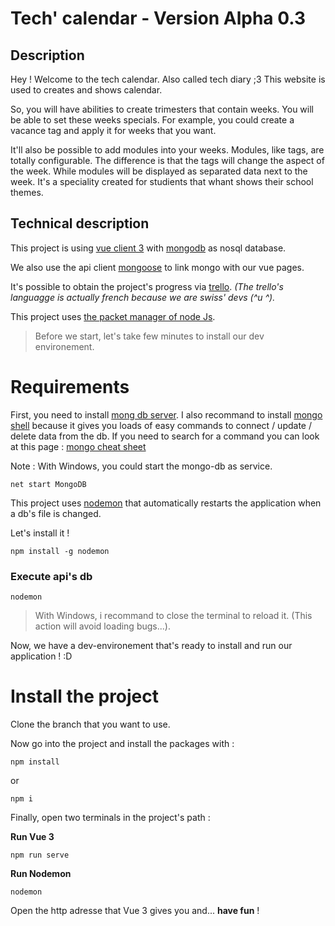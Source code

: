 # Tech' calendar - Version Alpha 0.3
## Description

Hey ! Welcome to the tech calendar. Also called tech diary ;3
This website is used to creates and shows calendar.

So, you will have abilities to create trimesters that contain weeks. You will be able to set these weeks specials. 
For example, you could create a vacance tag and apply it for weeks that you want.  

It'll also be possible to add modules into your weeks.
Modules, like tags, are totally configurable. The difference is that the tags will change the aspect of the week. While modules will be displayed as separated data next to the week. It's a speciality created for studients that whant shows their school themes. 

## Technical description
This project is using [vue client 3](https://v3.vuejs.org/) with [mongodb](https://www.mongodb.com/) as nosql database. 

We also use the api client [mongoose](https://mongoosejs.com/) to link mongo with our vue pages.

It's possible to obtain the project's progress via [trello](https://trello.com/b/3His3uPP/mytechcalendar). *(The trello's languagge is actually french because we are swiss' devs (^u ^).*

This project uses [the packet manager of node Js](https://www.npmjs.com/get-npm).

>Before we start, let's take few minutes to install our dev environement. 
# Requirements

First, you need to install [mong db server](https://www.mongodb.com/try/download/community). I also recommand to install [mongo shell](https://www.mongodb.com/try/download/shell) because it gives you loads of easy commands to connect / update / delete data from the db. If you need to search for a command you can look at this page : [mongo cheat sheet](https://gist.github.com/bradtraversy/f407d642bdc3b31681bc7e56d95485b6)

Note : With Windows, you could start the mongo-db as service.
```
net start MongoDB
```

This project uses [nodemon](https://www.npmjs.com/package/nodemon) that automatically restarts the application when a db's file is changed.

Let's install it !
```
npm install -g nodemon
```
### Execute api's db

```
nodemon
```


> With Windows, i recommand to close the terminal to reload it. (This action will avoid loading bugs...).

Now, we have a dev-environement that's ready to install and run our application ! :D

# Install the project

Clone the branch that you want to use.

Now go into the project and install the packages with :
```
npm install
```
or 

```
npm i
```

Finally, open two terminals in the project's path :

**Run Vue 3**
```
npm run serve
```
**Run Nodemon**
```
nodemon
```

Open the http adresse that Vue 3 gives you and... **have fun** !
